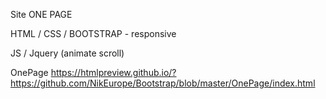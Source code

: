 
Site ONE PAGE


HTML / CSS / BOOTSTRAP - responsive

JS / Jquery  (animate scroll)

OnePage https://htmlpreview.github.io/?https://github.com/NikEurope/Bootstrap/blob/master/OnePage/index.html
